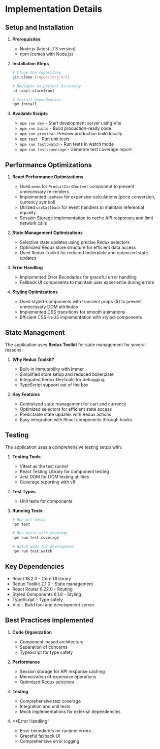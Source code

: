 # Implementation Details

## Setup and Installation

1. **Prerequisites**
   - Node.js (latest LTS version)
   - npm (comes with Node.js)

2. **Installation Steps**
   ```bash
   # Clone the repository
   git clone [repository-url]
   
   # Navigate to project directory
   cd react-storefront
   
   # Install dependencies
   npm install
   ```

3. **Available Scripts**
   - `npm run dev` - Start development server using Vite
   - `npm run build` - Build production-ready code
   - `npm run preview` - Preview production build locally
   - `npm test` - Run unit tests
   - `npm run test:watch` - Run tests in watch mode
   - `npm run test:coverage` - Generate test coverage report

## Performance Optimizations

1. **React Performance Optimizations**
   - Used `memo` for `ProductCardContent` component to prevent unnecessary re-renders
   - Implemented `useMemo` for expensive calculations (price conversion, currency symbol)
   - Utilized `useCallback` for event handlers to maintain referential equality
   - Session Storage implementation to cache API responses and limit network calls

2. **State Management Optimizations**
   - Selective state updates using precise Redux selectors
   - Optimized Redux store structure for efficient data access
   - Used Redux Toolkit for reduced boilerplate and optimized state updates

3. **Error Handling**
   - Implemented Error Boundaries for graceful error handling
   - Fallback UI components to maintain user experience during errors

4. **Styling Optimizations**
   - Used styled-components with transient props ($) to prevent unnecessary DOM attributes
   - Implemented CSS transitions for smooth animations
   - Efficient CSS-in-JS implementation with styled-components

## State Management

The application uses **Redux Toolkit** for state management for several reasons:

1. **Why Redux Toolkit?**
   - Built-in immutability with Immer
   - Simplified store setup and reduced boilerplate
   - Integrated Redux DevTools for debugging
   - TypeScript support out of the box

2. **Key Features**
   - Centralized state management for cart and currency
   - Optimized selectors for efficient state access
   - Predictable state updates with Redux actions
   - Easy integration with React components through hooks

## Testing

The application uses a comprehensive testing setup with:

1. **Testing Tools**
   - Vitest as the test runner
   - React Testing Library for component testing
   - Jest DOM for DOM testing utilities
   - Coverage reporting with v8

2. **Test Types**
   - Unit tests for components

3. **Running Tests**
   ```bash
   # Run all tests
   npm test
   
   # Run tests with coverage
   npm run test:coverage
   
   # Watch mode for development
   npm run test:watch
   ```

## Key Dependencies

- React 18.2.0 - Core UI library
- Redux Toolkit 2.1.0 - State management
- React Router 6.22.0 - Routing
- Styled Components 6.1.8 - Styling
- TypeScript - Type safety
- Vite - Build tool and development server

## Best Practices Implemented

1. **Code Organization**
   - Component-based architecture
   - Separation of concerns
   - TypeScript for type safety

2. **Performance**
   - Session storage for API response caching
   - Memoization of expensive operations
   - Optimized Redux selectors

3. **Testing**
   - Comprehensive test coverage
   - Integration and unit tests
   - Mock implementations for external dependencies

4. **Error Handling”
   - Error boundaries for runtime errors
   - Graceful fallback UI
   - Comprehensive error logging
